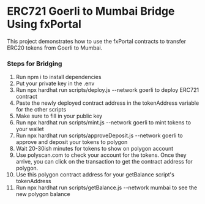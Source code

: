 # ERC721 Goerli to Mumbai Bridge Using fxPortal
This project demonstrates how to use the fxPortal contracts to transfer ERC20 tokens from Goerli to Mumbai.

### Steps for Bridging

1. Run npm i to install dependencies
2. Put your private key in the .env
3. Run npx hardhat run scripts/deploy.js --network goerli to deploy ERC721 contract
4. Paste the newly deployed contract address in the tokenAddress variable for the other scripts
5. Make sure to fill in your public key
6. Run npx hardhat run scripts/mint.js --network goerli to mint tokens to your wallet
7. Run npx hardhat run scripts/approveDeposit.js --network goerli to approve and deposit your tokens to polygon
8. Wait 20-30ish minutes for tokens to show on polygon account
9. Use polyscan.com to check your account for the tokens. Once they arrive, you can click on the transaction to get the contract address for polygon.
10. Use this polygon contract address for your getBalance script's tokenAddress
11. Run npx hardhat run scripts/getBalance.js --network mumbai to see the new polygon balance
